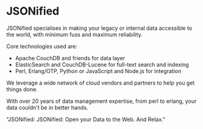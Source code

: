 # JSONified

JSONified specialises in making your legacy or internal data accessible
to the world, with minimum fuss and maximum reliability.

Core technologies used are:

- Apache CouchDB and friends for data layer
- ElasticSearch and CouchDB-Lucene for full-text search and indexing
- Perl, Erlang/OTP, Python or JavaScript and Node.js for integration

We leverage a wide network of cloud vendors and partners to help you get
things done.

With over 20 years of data management expertise, from perl to erlang,
your data couldn't be in better hands.

"JSONified: JSONified: Open your Data to the Web. And Relax."
